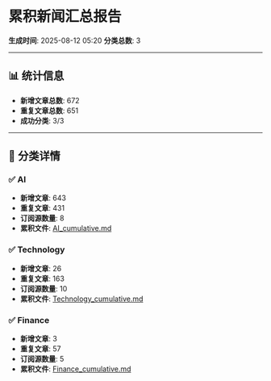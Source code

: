 # 累积新闻汇总报告

**生成时间**: 2025-08-12 05:20
**分类总数**: 3

---

## 📊 统计信息

- **新增文章总数**: 672
- **重复文章总数**: 651
- **成功分类**: 3/3

---

## 📂 分类详情

### ✅ AI
- **新增文章**: 643
- **重复文章**: 431
- **订阅源数量**: 8
- **累积文件**: [AI_cumulative.md](./AI_cumulative.md)

### ✅ Technology
- **新增文章**: 26
- **重复文章**: 163
- **订阅源数量**: 10
- **累积文件**: [Technology_cumulative.md](./Technology_cumulative.md)

### ✅ Finance
- **新增文章**: 3
- **重复文章**: 57
- **订阅源数量**: 5
- **累积文件**: [Finance_cumulative.md](./Finance_cumulative.md)
